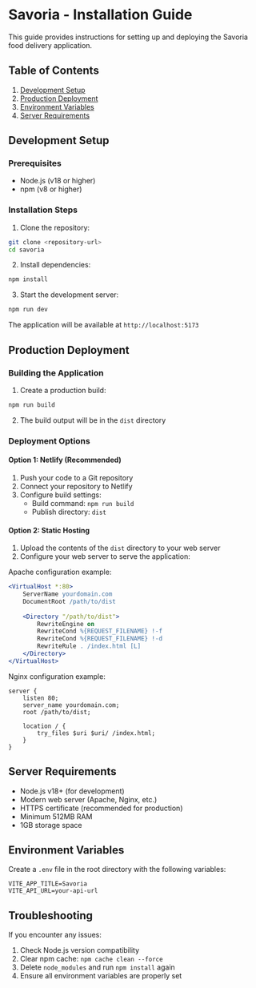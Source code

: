# Savoria - Installation Guide

This guide provides instructions for setting up and deploying the Savoria food delivery application.

## Table of Contents
1. [Development Setup](#development-setup)
2. [Production Deployment](#production-deployment)
3. [Environment Variables](#environment-variables)
4. [Server Requirements](#server-requirements)

## Development Setup

### Prerequisites
- Node.js (v18 or higher)
- npm (v8 or higher)

### Installation Steps
1. Clone the repository:
```bash
git clone <repository-url>
cd savoria
```

2. Install dependencies:
```bash
npm install
```

3. Start the development server:
```bash
npm run dev
```

The application will be available at `http://localhost:5173`

## Production Deployment

### Building the Application
1. Create a production build:
```bash
npm run build
```

2. The build output will be in the `dist` directory

### Deployment Options

#### Option 1: Netlify (Recommended)
1. Push your code to a Git repository
2. Connect your repository to Netlify
3. Configure build settings:
   - Build command: `npm run build`
   - Publish directory: `dist`

#### Option 2: Static Hosting
1. Upload the contents of the `dist` directory to your web server
2. Configure your web server to serve the application:

Apache configuration example:
```apache
<VirtualHost *:80>
    ServerName yourdomain.com
    DocumentRoot /path/to/dist
    
    <Directory "/path/to/dist">
        RewriteEngine on
        RewriteCond %{REQUEST_FILENAME} !-f
        RewriteCond %{REQUEST_FILENAME} !-d
        RewriteRule . /index.html [L]
    </Directory>
</VirtualHost>
```

Nginx configuration example:
```nginx
server {
    listen 80;
    server_name yourdomain.com;
    root /path/to/dist;
    
    location / {
        try_files $uri $uri/ /index.html;
    }
}
```

## Server Requirements
- Node.js v18+ (for development)
- Modern web server (Apache, Nginx, etc.)
- HTTPS certificate (recommended for production)
- Minimum 512MB RAM
- 1GB storage space

## Environment Variables
Create a `.env` file in the root directory with the following variables:

```env
VITE_APP_TITLE=Savoria
VITE_API_URL=your-api-url
```

## Troubleshooting
If you encounter any issues:
1. Check Node.js version compatibility
2. Clear npm cache: `npm cache clean --force`
3. Delete `node_modules` and run `npm install` again
4. Ensure all environment variables are properly set